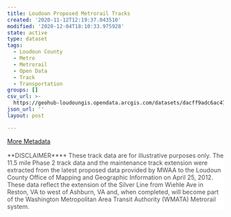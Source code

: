 ```yaml
---
title: Loudoun Proposed Metrorail Tracks
created: '2020-11-12T12:19:37.043510'
modified: '2020-12-04T18:10:33.975928'
state: active
type: dataset
tags:
  - Loudoun County
  - Metro
  - Metrorail
  - Open Data
  - Track
  - Transportation
groups: []
csv_url: >-
  https://geohub-loudoungis.opendata.arcgis.com/datasets/dacff9adc6ac4742bebc7eb29873b5bd_2.csv?outSR=%7B%22latestWkid%22%3A2924%2C%22wkid%22%3A2924%7D
json_url: ''
layout: post

---
```

<div><a href='https://logis.loudoun.gov/metadata/Metrorail%20tracks%20proposed.html' target='_blank'>More Metadata</a><br /></div><p style='margin-top:12.0pt;margin-right:0in;margin-bottom:12.0pt;margin-left:
0in;background:white'><span style='color:#4C4C4C;background:white'>**DISCLAIMER****
These track data are for illustrative purposes only. The 11.5 mile Phase 2
track data and the maintenance track extension were extracted from the latest
proposed data provided by MWAA to the Loudoun County Office of Mapping and
Geographic Information on April 25, 2012. These data reflect the extension of
the Silver Line from Wiehle Ave in Reston, VA to west of Ashburn, VA and, when
completed, will become part of the Washington Metropolitan Area Transit Authority
(WMATA) Metrorail system.</span><span style='color:black'></span></p>
